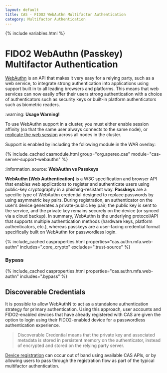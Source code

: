 ```yaml
---
layout: default
title: CAS - FIDO2 WebAuthn Multifactor Authentication
category: Multifactor Authentication
---
```


{% include variables.html %}

# FIDO2 WebAuthn (Passkey) Multifactor Authentication

[WebAuthn](https://webauthn.io/) is an API that makes it very easy 
for a relying party, such as a web service, to integrate strong 
authentication into applications using support built in to all leading browsers and platforms. This means 
that web services can now easily offer their users strong authentication with a choice of authenticators 
such as security keys or built-in platform authenticators such as biometric readers.

<div class="alert alert-warning">:warning: <strong>Usage Warning!</strong><p>To use WebAuthn support in a cluster,
you must either enable session affinity (so that the same user always connects to the same node),
or <a href="../webflow/Webflow-Customization-Sessions-ServerSide.html">replicate the web session</a> 
across all nodes in the cluster.</p></div>

Support is enabled by including the following module in the WAR overlay:

{% include_cached casmodule.html group="org.apereo.cas" module="cas-server-support-webauthn" %}

<div class="alert alert-info">:information_source: <strong>WebAuthn vs Passkeys</strong><p>
<strong>WebAuthn (Web Authentication)</strong> is a W3C specification and browser API 
that enables web applications to register 
and authenticate users using public-key cryptography in a phishing-resistant way.
<strong>Passkeys</strong> are a specific type of WebAuthn credential designed to replace 
passwords by using asymmetric key pairs. During registration, an authenticator on 
the user’s device generates a private-public key pair; the public key is sent to the 
service, and the private key remains securely on the device (or synced via a cloud backup).
In summary, WebAuthn is the underlying protocol/API that supports multiple authentication 
methods (hardware keys, platform authenticators, etc.), whereas passkeys are a user-facing 
credential format specifically built on WebAuthn for passwordless login.
</p></div>

{% include_cached casproperties.html properties="cas.authn.mfa.web-authn" includes=".core,.crypto" excludes=".trust-source" %}

### Bypass

{% include_cached casproperties.html properties="cas.authn.mfa.web-authn" includes=".bypass" %}

## Discoverable Credentials

It is possible to allow WebAuthN to act as a standalone authentication strategy for primary authentication. Using this approach,
user accounts and FIDO2-enabled devices that have already registered with 
CAS are given the option to login using their FIDO2-enabled device for a passwordless authentication experience.

> Discoverable Credential means that the private key and associated metadata is stored in persistent 
memory on the authenticator, instead of encrypted and stored on the relying party server. 

[Device registration](FIDO2-WebAuthn-Authentication-Registration.html) can occur out of band using 
available CAS APIs, or by allowing users to pass through the registration flow
as part of the typical multifactor authentication. 
